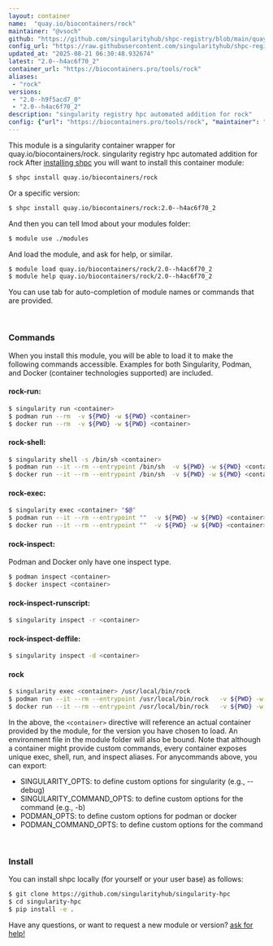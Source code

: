 ```yaml
---
layout: container
name:  "quay.io/biocontainers/rock"
maintainer: "@vsoch"
github: "https://github.com/singularityhub/shpc-registry/blob/main/quay.io/biocontainers/rock/container.yaml"
config_url: "https://raw.githubusercontent.com/singularityhub/shpc-registry/main/quay.io/biocontainers/rock/container.yaml"
updated_at: "2025-08-21 06:30:48.932674"
latest: "2.0--h4ac6f70_2"
container_url: "https://biocontainers.pro/tools/rock"
aliases:
 - "rock"
versions:
 - "2.0--h9f5acd7_0"
 - "2.0--h4ac6f70_2"
description: "singularity registry hpc automated addition for rock"
config: {"url": "https://biocontainers.pro/tools/rock", "maintainer": "@vsoch", "description": "singularity registry hpc automated addition for rock", "latest": {"2.0--h4ac6f70_2": "sha256:0fce6a4d905e1ff56ba87b40dc58ac7463bded4ee9a571c1e1423c232882165b"}, "tags": {"2.0--h9f5acd7_0": "sha256:7c1eccd07a6499a89d315006ab918590bcbe0ba8ee5914a59ffb038a0a03c2c1", "2.0--h4ac6f70_2": "sha256:0fce6a4d905e1ff56ba87b40dc58ac7463bded4ee9a571c1e1423c232882165b"}, "docker": "quay.io/biocontainers/rock", "aliases": {"rock": "/usr/local/bin/rock"}}
---
```


This module is a singularity container wrapper for quay.io/biocontainers/rock.
singularity registry hpc automated addition for rock
After [installing shpc](#install) you will want to install this container module:


```bash
$ shpc install quay.io/biocontainers/rock
```

Or a specific version:

```bash
$ shpc install quay.io/biocontainers/rock:2.0--h4ac6f70_2
```

And then you can tell lmod about your modules folder:

```bash
$ module use ./modules
```

And load the module, and ask for help, or similar.

```bash
$ module load quay.io/biocontainers/rock/2.0--h4ac6f70_2
$ module help quay.io/biocontainers/rock/2.0--h4ac6f70_2
```

You can use tab for auto-completion of module names or commands that are provided.

<br>

### Commands

When you install this module, you will be able to load it to make the following commands accessible.
Examples for both Singularity, Podman, and Docker (container technologies supported) are included.

#### rock-run:

```bash
$ singularity run <container>
$ podman run --rm  -v ${PWD} -w ${PWD} <container>
$ docker run --rm  -v ${PWD} -w ${PWD} <container>
```

#### rock-shell:

```bash
$ singularity shell -s /bin/sh <container>
$ podman run --it --rm --entrypoint /bin/sh  -v ${PWD} -w ${PWD} <container>
$ docker run --it --rm --entrypoint /bin/sh  -v ${PWD} -w ${PWD} <container>
```

#### rock-exec:

```bash
$ singularity exec <container> "$@"
$ podman run --it --rm --entrypoint ""  -v ${PWD} -w ${PWD} <container> "$@"
$ docker run --it --rm --entrypoint ""  -v ${PWD} -w ${PWD} <container> "$@"
```

#### rock-inspect:

Podman and Docker only have one inspect type.

```bash
$ podman inspect <container>
$ docker inspect <container>
```

#### rock-inspect-runscript:

```bash
$ singularity inspect -r <container>
```

#### rock-inspect-deffile:

```bash
$ singularity inspect -d <container>
```


#### rock

```bash
$ singularity exec <container> /usr/local/bin/rock
$ podman run --it --rm --entrypoint /usr/local/bin/rock   -v ${PWD} -w ${PWD} <container> -c " $@"
$ docker run --it --rm --entrypoint /usr/local/bin/rock   -v ${PWD} -w ${PWD} <container> -c " $@"
```



In the above, the `<container>` directive will reference an actual container provided
by the module, for the version you have chosen to load. An environment file in the
module folder will also be bound. Note that although a container
might provide custom commands, every container exposes unique exec, shell, run, and
inspect aliases. For anycommands above, you can export:

 - SINGULARITY_OPTS: to define custom options for singularity (e.g., --debug)
 - SINGULARITY_COMMAND_OPTS: to define custom options for the command (e.g., -b)
 - PODMAN_OPTS: to define custom options for podman or docker
 - PODMAN_COMMAND_OPTS: to define custom options for the command

<br>

### Install

You can install shpc locally (for yourself or your user base) as follows:

```bash
$ git clone https://github.com/singularityhub/singularity-hpc
$ cd singularity-hpc
$ pip install -e .
```

Have any questions, or want to request a new module or version? [ask for help!](https://github.com/singularityhub/singularity-hpc/issues)